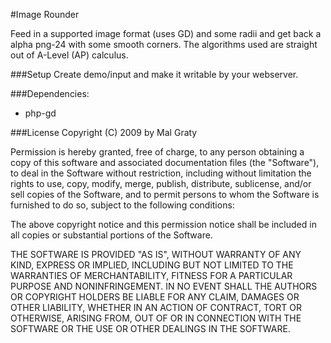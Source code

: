 #Image Rounder

Feed in a supported image format (uses GD) and some radii and get back a alpha png-24 with some smooth corners. The algorithms used are straight out of A-Level (AP) calculus.

###Setup
Create demo/input and make it writable by your webserver.

###Dependencies:
* php-gd

###License
Copyright (C) 2009 by Mal Graty

Permission is hereby granted, free of charge, to any person obtaining a copy
of this software and associated documentation files (the "Software"), to deal
in the Software without restriction, including without limitation the rights
to use, copy, modify, merge, publish, distribute, sublicense, and/or sell
copies of the Software, and to permit persons to whom the Software is
furnished to do so, subject to the following conditions:

The above copyright notice and this permission notice shall be included in
all copies or substantial portions of the Software.

THE SOFTWARE IS PROVIDED "AS IS", WITHOUT WARRANTY OF ANY KIND, EXPRESS OR
IMPLIED, INCLUDING BUT NOT LIMITED TO THE WARRANTIES OF MERCHANTABILITY,
FITNESS FOR A PARTICULAR PURPOSE AND NONINFRINGEMENT. IN NO EVENT SHALL THE
AUTHORS OR COPYRIGHT HOLDERS BE LIABLE FOR ANY CLAIM, DAMAGES OR OTHER
LIABILITY, WHETHER IN AN ACTION OF CONTRACT, TORT OR OTHERWISE, ARISING FROM,
OUT OF OR IN CONNECTION WITH THE SOFTWARE OR THE USE OR OTHER DEALINGS IN
THE SOFTWARE.
